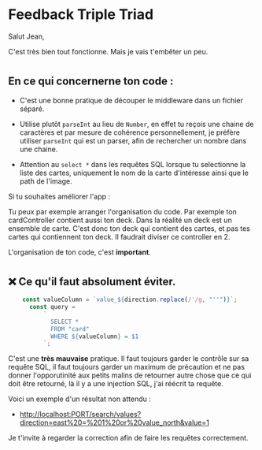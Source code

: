 # Feedback Triple Triad

Salut Jean,

C'est très bien tout fonctionne. Mais je vais t'embêter un peu.

# 

## En ce qui concernerne ton code : 

- C'est une bonne pratique de découper le middleware dans un fichier séparé.

- Utilise plutôt `parseInt` au lieu de `Number`, en effet tu reçois une chaine de caractères et par mesure de cohérence personnellement, je préfère utiliser `parseInt` qui est un parser, afin de rechercher un nombre dans une chaine.

- Attention au `select *` dans les requêtes SQL lorsque tu selectionne la liste des cartes, uniquement le nom de la carte d'intéresse ainsi que le path de l'image. 

Si tu souhaites améliorer l'app :

Tu peux par exemple arranger l'organisation du code.
Par exemple ton cardController contient aussi ton deck. Dans la réalité un deck est un ensemble de carte. C'est donc ton deck qui contient des cartes, et pas tes cartes qui contiennent ton deck. Il faudrait diviser ce controller en 2.

L'organisation de ton code, c'est **important**.
#

## ❌  Ce qu'il faut absolument éviter.


```javascript
    const valueColumn = `value_${direction.replace(/'/g, "''")}`;
      const query =
          `
            SELECT *
            FROM "card"
            WHERE ${valueColumn} = $1
          `;
```

C'est une **très mauvaise** pratique. Il faut toujours garder le contrôle sur sa requête SQL, il faut toujours garder un maximum de précaution et ne pas donner l'opporutinité aux petits malins de retourner autre chose que ce qui doit être retourné, là il y a une injection SQL, j'ai réécrit ta requête. 

Voici un exemple d'un résultat non attendu : 

- <http://localhost:PORT/search/values?direction=east%20=%201%20or%20value_north&value=1>

Je t'invite à regarder la correction afin de faire les requêtes correctement.
